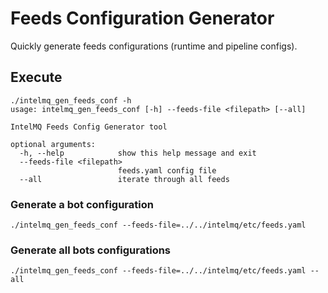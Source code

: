 # Feeds Configuration Generator

Quickly generate feeds configurations (runtime and pipeline configs).

## Execute

```
./intelmq_gen_feeds_conf -h
usage: intelmq_gen_feeds_conf [-h] --feeds-file <filepath> [--all]

IntelMQ Feeds Config Generator tool

optional arguments:
  -h, --help            show this help message and exit
  --feeds-file <filepath>
                        feeds.yaml config file
  --all                 iterate through all feeds

```
### Generate a bot configuration
```
./intelmq_gen_feeds_conf --feeds-file=../../intelmq/etc/feeds.yaml 
```

### Generate all bots configurations

```
./intelmq_gen_feeds_conf --feeds-file=../../intelmq/etc/feeds.yaml --all
```
